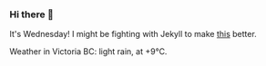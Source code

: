 ### Hi there :wave:

It's Wednesday! I might be fighting with Jekyll to make [this](https://swissclubtoronto.ca) better.

Weather in Victoria BC: light rain, at +9°C.
